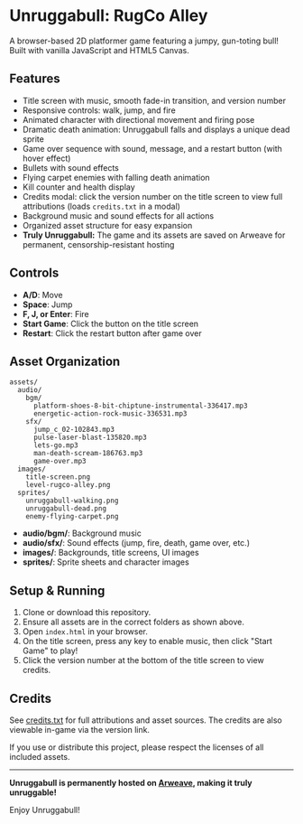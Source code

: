 # Unruggabull: RugCo Alley

A browser-based 2D platformer game featuring a jumpy, gun-toting bull! Built with vanilla JavaScript and HTML5 Canvas.

## Features
- Title screen with music, smooth fade-in transition, and version number
- Responsive controls: walk, jump, and fire
- Animated character with directional movement and firing pose
- Dramatic death animation: Unruggabull falls and displays a unique dead sprite
- Game over sequence with sound, message, and a restart button (with hover effect)
- Bullets with sound effects
- Flying carpet enemies with falling death animation
- Kill counter and health display
- Credits modal: click the version number on the title screen to view full attributions (loads `credits.txt` in a modal)
- Background music and sound effects for all actions
- Organized asset structure for easy expansion
- **Truly Unruggabull:** The game and its assets are saved on Arweave for permanent, censorship-resistant hosting

## Controls
- **A/D**: Move
- **Space**: Jump
- **F, J, or Enter**: Fire
- **Start Game**: Click the button on the title screen
- **Restart**: Click the restart button after game over

## Asset Organization
```
assets/
  audio/
    bgm/
      platform-shoes-8-bit-chiptune-instrumental-336417.mp3
      energetic-action-rock-music-336531.mp3
    sfx/
      jump_c_02-102843.mp3
      pulse-laser-blast-135820.mp3
      lets-go.mp3
      man-death-scream-186763.mp3
      game-over.mp3
  images/
    title-screen.png
    level-rugco-alley.png
  sprites/
    unruggabull-walking.png
    unruggabull-dead.png
    enemy-flying-carpet.png
```

- **audio/bgm/**: Background music
- **audio/sfx/**: Sound effects (jump, fire, death, game over, etc.)
- **images/**: Backgrounds, title screens, UI images
- **sprites/**: Sprite sheets and character images

## Setup & Running
1. Clone or download this repository.
2. Ensure all assets are in the correct folders as shown above.
3. Open `index.html` in your browser.
4. On the title screen, press any key to enable music, then click "Start Game" to play!
5. Click the version number at the bottom of the title screen to view credits.

## Credits

See [credits.txt](credits.txt) for full attributions and asset sources. The credits are also viewable in-game via the version link.

If you use or distribute this project, please respect the licenses of all included assets.

---

**Unruggabull is permanently hosted on [Arweave](https://www.arweave.org/), making it truly unruggable!**

Enjoy Unruggabull!
